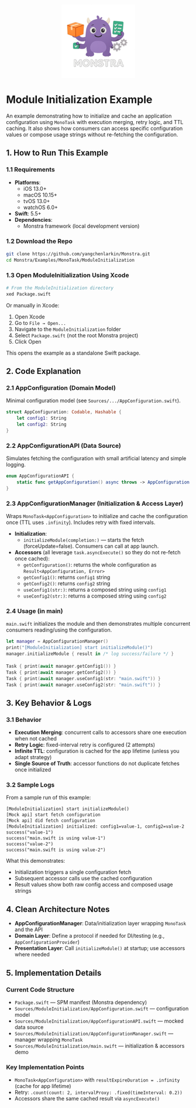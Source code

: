 <div align="center">
  <img src="../../../Logo.png" alt="Monstra Logo" width="200"/>
</div>

# Module Initialization Example

An example demonstrating how to initialize and cache an application configuration using `MonoTask` with execution merging, retry logic, and TTL caching. It also shows how consumers can access specific configuration values or compose usage strings without re-fetching the configuration.

## 1. How to Run This Example

### 1.1 Requirements

- **Platforms**:
  - iOS 13.0+
  - macOS 10.15+
  - tvOS 13.0+
  - watchOS 6.0+
- **Swift**: 5.5+
- **Dependencies**:
  - Monstra framework (local development version)

### 1.2 Download the Repo

```bash
git clone https://github.com/yangchenlarkin/Monstra.git
cd Monstra/Examples/MonoTask/ModuleInitialization
```

### 1.3 Open ModuleInitialization Using Xcode

```bash
# From the ModuleInitialization directory
xed Package.swift
```

Or manually in Xcode:
1. Open Xcode
2. Go to `File → Open...`
3. Navigate to the `ModuleInitialization` folder
4. Select `Package.swift` (not the root Monstra project)
5. Click Open

This opens the example as a standalone Swift package.

## 2. Code Explanation

### 2.1 AppConfiguration (Domain Model)

Minimal configuration model (see `Sources/.../AppConfiguration.swift`).

```swift
struct AppConfiguration: Codable, Hashable {
    let config1: String
    let config2: String
}
```

### 2.2 AppConfigurationAPI (Data Source)

Simulates fetching the configuration with small artificial latency and simple logging.

```swift
enum AppConfigurationAPI {
    static func getAppConfiguration() async throws -> AppConfiguration { /* ... */ }
}
```

### 2.3 AppConfigurationManager (Initialization & Access Layer)

Wraps `MonoTask<AppConfiguration>` to initialize and cache the configuration once (TTL uses `.infinity`). Includes retry with fixed intervals.

- **Initialization**:
  - `initializeModule(completion:)` — starts the fetch (forceUpdate=false). Consumers can call at app launch.
- **Accessors** (all leverage `task.asyncExecute()` so they do not re-fetch once cached):
  - `getConfiguration()`: returns the whole configuration as `Result<AppConfiguration, Error>`
  - `getConfig1()`: returns `config1` string
  - `getConfig2()`: returns `config2` string
  - `useConfig1(str:)`: returns a composed string using `config1`
  - `useConfig2(str:)`: returns a composed string using `config2`

### 2.4 Usage (in main)

`main.swift` initializes the module and then demonstrates multiple concurrent consumers reading/using the configuration.

```swift
let manager = AppConfigurationManager()
print("[ModuleInitialization] start initializeModule()")
manager.initializeModule { result in /* log success/failure */ }

Task { print(await manager.getConfig1()) }
Task { print(await manager.getConfig2()) }
Task { print(await manager.useConfig1(str: "main.swift")) }
Task { print(await manager.useConfig2(str: "main.swift")) }
```

## 3. Key Behavior & Logs

### 3.1 Behavior

- **Execution Merging**: concurrent calls to accessors share one execution when not cached
- **Retry Logic**: fixed-interval retry is configured (2 attempts)
- **Infinite TTL**: configuration is cached for the app lifetime (unless you adapt strategy)
- **Single Source of Truth**: accessor functions do not duplicate fetches once initialized

### 3.2 Sample Logs

From a sample run of this example:

```
[ModuleInitialization] start initializeModule()
[Mock api] start fetch configuration
[Mock api] did fetch configuration
[ModuleInitialization] initialized: config1=value-1, config2=value-2
success("value-1")
success("main.swift is using value-1")
success("value-2")
success("main.swift is using value-2")
```

What this demonstrates:
- Initialization triggers a single configuration fetch
- Subsequent accessor calls use the cached configuration
- Result values show both raw config access and composed usage strings

## 4. Clean Architecture Notes

- **AppConfigurationManager**: Data/initialization layer wrapping `MonoTask` and the API
- **Domain Layer**: Define a protocol if needed for DI/testing (e.g., `AppConfigurationProvider`)
- **Presentation Layer**: Call `initializeModule()` at startup; use accessors where needed

## 5. Implementation Details

### Current Code Structure
- `Package.swift` — SPM manifest (Monstra dependency)
- `Sources/ModuleInitialization/AppConfiguration.swift` — configuration model
- `Sources/ModuleInitialization/AppConfigurationAPI.swift` — mocked data source
- `Sources/ModuleInitialization/AppConfigurationManager.swift` — manager wrapping `MonoTask`
- `Sources/ModuleInitialization/main.swift` — initialization & accessors demo

### Key Implementation Points
- `MonoTask<AppConfiguration>` with `resultExpireDuration = .infinity` (cache for app lifetime)
- Retry: `.count(count: 2, intervalProxy: .fixed(timeInterval: 0.2))`
- Accessors share the same cached result via `asyncExecute()`
